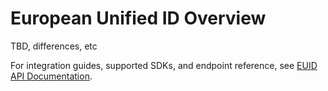 # European Unified ID Overview
TBD, differences, etc

For integration guides, supported SDKs, and endpoint reference, see [EUID API Documentation](/api/README.md).
